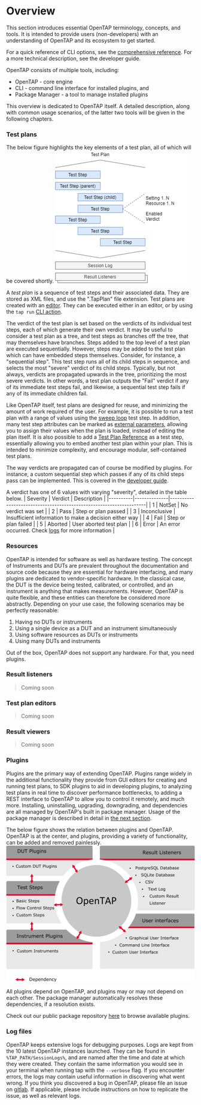 # Overview
This section introduces essential OpenTAP terminology, concepts, and tools. It is intended to provide users (non-developers) with an understanding of OpenTAP and its ecosystem to get started.

For a quick reference of CLI options, see the [comprehensive reference](../CLI%20Reference). For a more technical description, see the developer guide.

OpenTAP consists of multiple tools, including:
-	OpenTAP - core engine
-	CLI - command line interface for installed plugins, and
-   Package Manager - a tool to manage installed plugins

This overview is dedicated to OpenTAP itself. A detailed description, along with common usage scenarios, of the latter two tools will be given in the following chapters.

### Test plans

The below figure highlights the key elements of a test plan, all of which will be covered shortly.
![](./TestPlanIllustration.png)

A *test plan* is a sequence of test steps and their associated data. They are stored as XML files, and use the ".TapPlan" file extension. Test plans are created with an [editor](../Editors). They can be executed either in an editor, or by using the `tap run` [CLI action](../CLI%20Usage).

The verdict of the test plan is set based on the verdicts of its individual test steps, each of which generate their own verdict.
It may be useful to consider a test plan as a tree, and test steps as branches off the tree, that may themselves have branches. Steps added to the top level of a test plan are executed sequentially. 
However, steps may be added to the test plan which can have embedded steps themselves. Consider, for instance, a "sequential step". This test step runs all of its child steps in sequence, and selects the most "severe" verdict of its child steps. 
Typically, but not always, verdicts are propagated upwards in the tree, prioritizing the most severe verdicts. In other words, a test plan outputs the "Fail" verdict if any of its immediate test steps fail, and likewise, a sequential test step fails if any of its immediate children fail.

Like OpenTAP itself, test plans are designed for reuse, and minimizing the amount of work required of the user. For example, it is possible to run a test plan with a range of values using the [sweep loop](todosweep_loop) test step. In addition, many test step attributes can be marked as [external parameters](../cli%20usage/#external-settings), allowing you to assign their values when the plan is loaded, instead of editing the plan itself. It is also possible to add a [Test Plan Reference](todotest-plan-reference-link) as a test step, essentially allowing you to embed another test plan within your plan. This is intended to minimize complexity, and encourage modular, self-contained test plans.

The way verdicts are propagated can of course be modified by plugins. For instance, a custom sequential step which passes if any of its child steps pass can be implemented. This is covered in the [developer guide](../../developer%20guide/test%20step). 

A verdict has one of 6 values with varying "severity", detailed in the table below. 
| Severity | Verdict      | Description                                                        |
|----------|--------------|--------------------------------------------------------------------|
| 1        | NotSet       | No verdict was set                                                 |
| 2        | Pass         | Step or plan passed                                                |
| 3        | Inconclusive | Insufficient information to make a decision either way             |
| 4        | Fail         | Step or plan failed                                                |
| 5        | Aborted      | User aborted test plan                                             |
| 6        | Error        | An error occurred. Check [logs](#log%20files) for more information |


### Resources

OpenTAP is intended for software as well as hardware testing. The concept of Instruments and DUTs are prevalent throughout the documentation and source code because they are essential for hardware interfacing, 
and many plugins are dedicated to vendor-specific hardware. 
In the classical case, the DUT is the device being tested, calibrated, or controlled, and an instrument is anything that makes measurements.
However, OpenTAP is quite flexible, and these entities can therefore be considered more abstractly.
Depending on your use case, the following scenarios may be perfectly reasonable:

 1. Having no DUTs or instruments
 2. Using a single device as a DUT and an instrument simultaneously
 3. Using software resources as DUTs or instruments
 4. Using many DUTs and instruments

Out of the box, OpenTAP does not support any hardware. For that, you need plugins.

### Result listeners
> Coming soon
### Test plan editors
> Coming soon
### Result viewers
> Coming soon
### Plugins

Plugins are the primary way of extending OpenTAP. Plugins range widely in the additional functionality they provide from GUI editors for creating and running test plans, to SDK plugins to aid in developing plugins, to analyzing test plans in real time to discover performance bottlenecks, to adding a REST interface to OpenTAP to allow you to control it remotely, and much more. Installing, uninstalling, upgrading, downgrading, and dependencies are all managed by OpenTAP's built in package manager. 
Usage of the package manager is described in detail in [the next section](../cli%20guide/package%manager). 

The below figure shows the relation between plugins and OpenTAP. OpenTAP is at the center, and plugins, providing a variety of functionality, can be added and removed painlessly.
![](./TAParchitecture.png#width=600)

All plugins depend on OpenTAP, and plugins may or may not depend on each other. The package manager automatically resolves these dependencies, if a resolution exists.

Check out our public package repository [here](http://packages.opentap.io/index.html#/?name=OpenTAP) to browse available plugins.


### Log files

OpenTAP keeps extensive logs for debugging purposes. Logs are kept from the 10 latest OpenTAP instances launched. They can be found in `%TAP_PATH/SessionLogs%`, and are named after the time and date at which they were created. They contain the same information you would see in your terminal when running tap with the `--verbose` flag. If you encounter errors, the logs may contain useful information in discovering what went wrong. If you think you discovered a bug in OpenTAP, please file an issue on [gitlab](https://gitlab.com/OpenTAP/opentap). If applicable, please include instructions on how to replicate the issue, as well as relevant logs.
